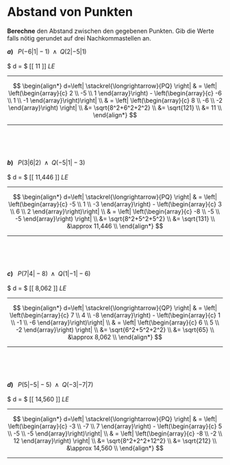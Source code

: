 <!--
version:  0.0.1

language: de

@style
main > *:not(:last-child) {
  margin-bottom: 3rem;
}

input {
    text-align: center;
}

.flex-container {
    display: flex;
    flex-wrap: wrap;
    align-items: stretch;
    gap: 20px;
}

.flex-child {
    flex: 1;
    min-width: 350px;
    margin-right: 20px;
}

@media (max-width: 400px) {
    .flex-child {
        flex: 100%;
        margin-right: 0;
    }
}
@end

formula: \carry   \textcolor{red}{\scriptsize #1}
formula: \digit   \rlap{\carry{#1}}\phantom{#2}#2
formula: \permil  \text{‰}

import: https://raw.githubusercontent.com/LiaTemplates/Tikz-Jax/main/README.md

script: https://cdn.jsdelivr.net/gh/LiaTemplates/Tikz-Jax@main/dist/index.js


tags: Vektoren, Abstand, negative Zahlen, Wurzeln, Dezimalzahlen, Potenzen, Runden, mittel, sehr niedrig, Berechne

comment: Wie weit liegen die Punkte im dreidimensionalen Raum auseinander?

author: Martin Lommatzsch

-->




# Abstand von Punkten


**Berechne** den Abstand zwischen den gegebenen Punkten. Gib die Werte falls nötig gerundet auf drei Nachkommastellen an.
<br>

<section class="flex-container">
<div class="flex-child">

__$a)\;\;$__ $P\left( -6 | 1 | -1 \right) \;\;\wedge\;\; Q\left( 2 | -5 | 1 \right)$  \
<br>
 $ d = $ [[   11    ]] $LE$
***************
$$
 \begin{align*}
  d=\left| \stackrel{\longrightarrow}{PQ} \right| & = \left| \left(\begin{array}{c} 2 \\ -5 \\ 1 \end{array}\right)  - \left(\begin{array}{c} -6 \\ 1 \\ -1 \end{array}\right)\right| \\
   & = \left| \left(\begin{array}{c} 8 \\ -6 \\ -2 \end{array}\right) \right| \\
   &= \sqrt{8^2+6^2+2^2} \\
   &= \sqrt{121} \\
   &= 11 \\
 \end{align*}
$$
***************
<br>
<br>
<br>
</div>
<div class="flex-child">

__$b)\;\;$__ $P\left( 3 | 6 | 2 \right) \;\;\wedge\;\; Q\left( -5 | 1 | -3 \right)$  \
<br>
 $ d = $ [[ 11,446  ]] $LE$
***************
$$
 \begin{align*}
  d=\left| \stackrel{\longrightarrow}{PQ} \right| & = \left| \left(\begin{array}{c} -5 \\ 1 \\ -3 \end{array}\right)  - \left(\begin{array}{c} 3 \\ 6 \\ 2 \end{array}\right)\right| \\
   & = \left| \left(\begin{array}{c} -8 \\ -5 \\ -5  \end{array}\right) \right| \\
   &= \sqrt{8^2+5^2+5^2} \\
   &= \sqrt{131} \\
   &\approx 11,446 \\
 \end{align*}
$$
***************
<br>
<br>
<br>
</div>
<div class="flex-child">

__$c)\;\;$__ $P\left( 7 | 4 | -8 \right) \;\;\wedge\;\; Q\left( 1 | -1 | -6 \right)$  \
<br>
 $ d = $ [[  8,062   ]] $LE$
***************
$$
 \begin{align*}
  d=\left| \stackrel{\longrightarrow}{QP} \right| & = \left| \left(\begin{array}{c} 7 \\ 4 \\ -8 \end{array}\right)  - \left(\begin{array}{c} 1 \\ -1 \\ -6 \end{array}\right)\right| \\
   & = \left| \left(\begin{array}{c} 6 \\ 5 \\ -2 \end{array}\right) \right| \\
   &= \sqrt{6^2+5^2+2^2} \\
   &= \sqrt{65} \\
   &\approx 8,062 \\
 \end{align*}
$$
***************
<br>
<br>
<br>
</div>
<div class="flex-child">

__$d)\;\;$__ $P\left( 5 | -5 | -5 \right) \;\;\wedge\;\; Q\left( -3 | -7 | 7 \right)$  \
<br>
 $ d = $ [[  14,560 ]] $LE$
***************
$$
 \begin{align*}
  d=\left| \stackrel{\longrightarrow}{PQ} \right| & = \left| \left(\begin{array}{c} -3 \\ -7 \\ 7 \end{array}\right)  - \left(\begin{array}{c} 5 \\ -5 \\ -5 \end{array}\right)\right| \\
   & = \left| \left(\begin{array}{c} -8 \\ -2 \\ 12 \end{array}\right) \right| \\
   &= \sqrt{8^2+2^2+12^2} \\
   &= \sqrt{212} \\
   &\approx 14,560 \\
 \end{align*}
$$
***************
<br>
<br>
<br>
</div>
</section>


<br>
<br>
<br>
<br>
<br>
<br>